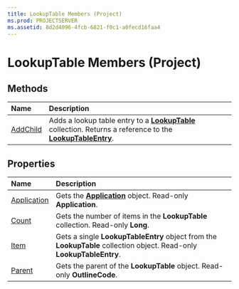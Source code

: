 ```yaml
---
title: LookupTable Members (Project)
ms.prod: PROJECTSERVER
ms.assetid: 8d2d4096-4fcb-6821-f0c1-a0fecd16faa4
---
```



# LookupTable Members (Project)





## Methods



|**Name**|**Description**|
|:-----|:-----|
|[AddChild](lookuptable-addchild-method-project.md)|Adds a lookup table entry to a  **[LookupTable](lookuptable-object-project.md)** collection. Returns a reference to the **[LookupTableEntry](lookuptableentry-object-project.md)**.|

## Properties



|**Name**|**Description**|
|:-----|:-----|
|[Application](lookuptable-application-property-project.md)|Gets the  **[Application](application-object-project.md)** object. Read-only **Application**.|
|[Count](lookuptable-count-property-project.md)|Gets the number of items in the  **LookupTable** collection. Read-only **Long**.|
|[Item](lookuptable-item-property-project.md)|Gets a single  **LookupTableEntry** object from the **LookupTable** collection object. Read-only **LookupTableEntry**.|
|[Parent](lookuptable-parent-property-project.md)|Gets the parent of the  **LookupTable** object. Read-only **OutlineCode**.|

